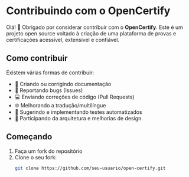 # Contribuindo com o OpenCertify

Olá! 👋 Obrigado por considerar contribuir com o **OpenCertify**. Este é um projeto open source voltado à criação de uma plataforma de provas e certificações acessível, extensível e confiável.

## Como contribuir

Existem várias formas de contribuir:

- 📄 Criando ou corrigindo documentação
- 🐛 Reportando bugs (Issues)
- 💻 Enviando correções de código (Pull Requests)
- 🌐 Melhorando a tradução/multilíngue
- 🧪 Sugerindo e implementando testes automatizados
- 🧠 Participando da arquitetura e melhorias de design

## Começando

1. Faça um fork do repositório
2. Clone o seu fork:
   ```bash
   git clone https://github.com/seu-usuario/open-certify.git
